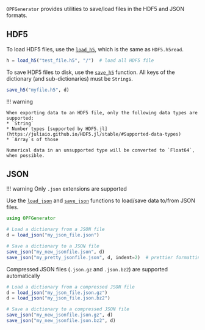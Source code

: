 `OPFGenerator` provides utilities to save/load files in the HDF5 and JSON formats.

## HDF5

To load HDF5 files, use the [`load_h5`](@ref), which is the same as `HDF5.h5read`.
```julia
h = load_h5("test_file.h5", "/")  # load all HDF5 file
```

To save HDF5 files to disk, use the [`save_h5`](@ref) function.
All keys of the dictionary (and sub-dictionaries) must be `String`s.

```julia
save_h5("myfile.h5", d)
```

!!! warning
    
    When exporting data to an HDF5 file, only the following data types are supported:
    * `String`
    * Number types [supported by HDF5.jl](https://juliaio.github.io/HDF5.jl/stable/#Supported-data-types)
    * `Array`s of those

    Numerical data in an unsupported type will be converted to `Float64`, when possible.

## JSON

!!! warning
    Only `.json` extensions are supported

Use the [`load_json`](@ref) and [`save_json`](@ref) functions to load/save data to/from JSON files.

```julia
using OPFGenerator

# Load a dictionary from a JSON file
d = load_json("my_json_file.json")

# Save a dictionary to a JSON file
save_json("my_new_jsonfile.json", d)
save_json("my_pretty_jsonfile.json", d, indent=2)  # prettier formatting
```

Compressed JSON files (`.json.gz` and `.json.bz2`) are supported automatically

```julia
# Load a dictionary from a compressed JSON file
d = load_json("my_json_file.json.gz")
d = load_json("my_json_file.json.bz2")

# Save a dictionary to a compressed JSON file
save_json("my_new_jsonfile.json.gz", d)
save_json("my_new_jsonfile.json.bz2", d)
```

